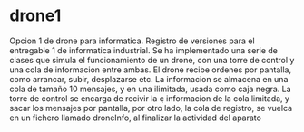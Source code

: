 # drone1
Opcion 1 de drone para informatica.
Registro de versiones para el entregable 1 de informatica industrial.
Se ha implementado una serie de clases que simula el funcionamiento de un drone, con una torre de control
y una cola de informacion entre ambas. El drone recibe ordenes por pantalla, como arrancar, subir, desplazarse etc.
La informacion se almacena en una cola de tamaño 10 mensajes, y en una ilimitada, usada como caja negra. La torre de control se encarga de recivir la ç
informacion de la cola limitada, y sacar los mensajes por pantalla, por otro lado, la cola de registro, se vuelca en un fichero
llamado droneInfo, al finalizar la actividad del aparato
